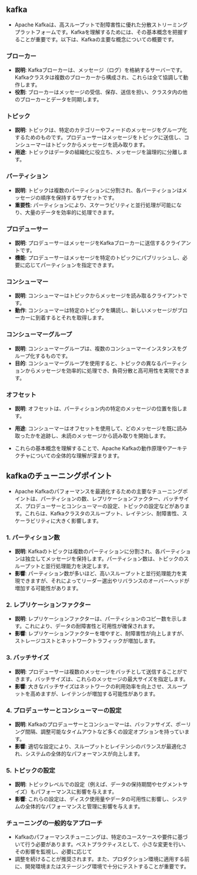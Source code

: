## kafka
- Apache Kafkaは、高スループットで耐障害性に優れた分散ストリーミングプラットフォームです。Kafkaを理解するためには、その基本概念を把握することが重要です。以下は、Kafkaの主要な概念についての概要です。

### ブローカー

- **説明**: Kafkaブローカーは、メッセージ（ログ）を格納するサーバーです。Kafkaクラスタは複数のブローカーから構成され、これらは全て協調して動作します。
- **役割**: ブローカーはメッセージの受信、保存、送信を担い、クラスタ内の他のブローカーとデータを同期します。

### トピック

- **説明**: トピックは、特定のカテゴリーやフィードのメッセージをグループ化するためのものです。プロデューサーはメッセージをトピックに送信し、コンシューマーはトピックからメッセージを読み取ります。
- **用途**: トピックはデータの組織化に役立ち、メッセージを論理的に分離します。

### パーティション

- **説明**: トピックは複数のパーティションに分割され、各パーティションはメッセージの順序を保持するサブセットです。
- **重要性**: パーティションにより、スケーラビリティと並行処理が可能になり、大量のデータを効率的に処理できます。

### プロデューサー

- **説明**: プロデューサーはメッセージをKafkaブローカーに送信するクライアントです。
- **機能**: プロデューサーはメッセージを特定のトピックにパブリッシュし、必要に応じてパーティションを指定できます。

### コンシューマー

- **説明**: コンシューマーはトピックからメッセージを読み取るクライアントです。
- **動作**: コンシューマーは特定のトピックを購読し、新しいメッセージがブローカーに到着するとそれを取得します。

### コンシューマーグループ

- **説明**: コンシューマーグループは、複数のコンシューマーインスタンスをグループ化するものです。
- **目的**: コンシューマーグループを使用すると、トピックの異なるパーティションからメッセージを効率的に処理でき、負荷分散と高可用性を実現できます。

### オフセット

- **説明**: オフセットは、パーティション内の特定のメッセージの位置を指します。
- **用途**: コンシューマーはオフセットを使用して、どのメッセージを既に読み取ったかを追跡し、未読のメッセージから読み取りを開始します。

- これらの基本概念を理解することで、Apache Kafkaの動作原理やアーキテクチャについての全体的な理解が深まります。

## kafkaのチューニングポイント
- Apache Kafkaのパフォーマンスを最適化するための主要なチューニングポイントは、パーティションの数、レプリケーションファクター、バッチサイズ、プロデューサーとコンシューマーの設定、トピックの設定などがあります。これらは、Kafkaクラスタのスループット、レイテンシ、耐障害性、スケーラビリティに大きく影響します。

### 1. パーティション数
- **説明**: Kafkaのトピックは複数のパーティションに分割され、各パーティションは独立してメッセージを保持します。パーティション数は、トピックのスループットと並行処理能力を決定します。
- **影響**: パーティション数が多いほど、高いスループットと並行処理能力を実現できますが、それによってリーダー選出やリバランスのオーバーヘッドが増加する可能性があります。

### 2. レプリケーションファクター
- **説明**: レプリケーションファクターは、パーティションのコピー数を示します。これにより、データの耐障害性と可用性が確保されます。
- **影響**: レプリケーションファクターを増やすと、耐障害性が向上しますが、ストレージコストとネットワークトラフィックが増加します。

### 3. バッチサイズ
- **説明**: プロデューサーは複数のメッセージをバッチとして送信することができます。バッチサイズは、これらのメッセージの最大サイズを指定します。
- **影響**: 大きなバッチサイズはネットワークの利用効率を向上させ、スループットを高めますが、レイテンシが増加する可能性があります。

### 4. プロデューサーとコンシューマーの設定
- **説明**: Kafkaのプロデューサーとコンシューマーは、バッファサイズ、ポーリング間隔、調整可能なタイムアウトなど多くの設定オプションを持っています。
- **影響**: 適切な設定により、スループットとレイテンシのバランスが最適化され、システムの全体的なパフォーマンスが向上します。

### 5. トピックの設定
- **説明**: トピックレベルでの設定（例えば、データの保持期間やセグメントサイズ）もパフォーマンスに影響を与えます。
- **影響**: これらの設定は、ディスク使用量やデータの可用性に影響し、システムの全体的なパフォーマンスと管理に影響を与えます。

### チューニングの一般的なアプローチ
- Kafkaのパフォーマンスチューニングは、特定のユースケースや要件に基づいて行う必要があります。ベストプラクティスとして、小さな変更を行い、その影響を監視し、必要に応じて
- 調整を続けることが推奨されます。また、プロダクション環境に適用する前に、開発環境またはステージング環境で十分にテストすることが重要です。